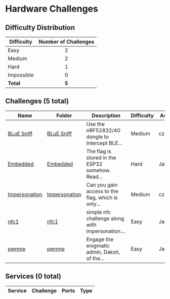 # Hardware Challenges

## Difficulty Distribution
| Difficulty | Number of Challenges |
|------------|:--------------------:|
| Easy | 2 |
| Medium | 2 |
| Hard | 1 |
| Impossible | 0 |
| **Total** | **5** |

## Challenges (5 total)
| Name | Folder | Description | Difficulty | Author |
|------|--------|-------------|------------|--------|
| [BLuE Sniff](<./BLuE Sniff>) | [BLuE Sniff](<./BLuE Sniff>) | Use the nRF52832/40 dongle to intercept BLE... | Medium | czlucius |
| [Embedded](<./Embedded>) | [Embedded](<./Embedded>) | The flag is stored in the ESP32 somehow. Read... | Hard | JacTBB |
| [Impersonation](<./Impersonation>) | [Impersonation](<./Impersonation>) | Can you gain access to the flag, which is only... | Medium | czlucius |
| [nfc1](<./nfc1>) | [nfc1](<./nfc1>) | simple nfc challenge along with impersonation.... | Easy | JacTBB |
| [pwnme](<./pwnme>) | [pwnme](<./pwnme>) | Engage the enigmatic admin, Daksh, of the... | Easy | JacTBB |

## Services (0 total)
| Service | Challenge | Ports | Type |
|---------|-----------|-------|------|

